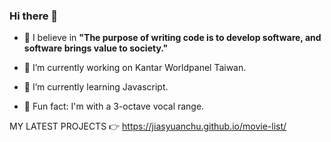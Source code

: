 ### Hi there 👋

- 💬 I believe in **"The purpose of writing code is to develop software, and software brings value to society."**

- 🔭 I’m currently working on Kantar Worldpanel Taiwan.
- 🌱 I’m currently learning Javascript.
- 🎵 Fun fact: I'm with a 3-octave vocal range.

MY LATEST PROJECTS 👉
https://jiasyuanchu.github.io/movie-list/

<!--
**jiasyuanchu/jiasyuanchu** is a ✨ _special_ ✨ repository because its `README.md` (this file) appears on your GitHub profile.


**- 🔭 I’m currently working on Kantar Worldpanel Taiwan.**
- 🌱 I’m currently learning Javascript.
- 💬 My believe in "The purpose of writing code is to develop software, and software brings value to society."
- 📫 How to reach me: jiasyuanchu@gmail.com
- 🎵 Fun fact: I'm with a 3-octave vocal range.
